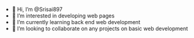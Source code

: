 - 👋 Hi, I’m @Srisai897
- 👀 I’m interested in developing web pages
- 🌱 I’m currently learning back end web development
- 💞️ I’m looking to collaborate on any projects on basic web development

<!---
Srisai897/Srisai897 is a ✨ special ✨ repository because its `README.md` (this file) appears on your GitHub profile.
You can click the Preview link to take a look at your changes.
--->
